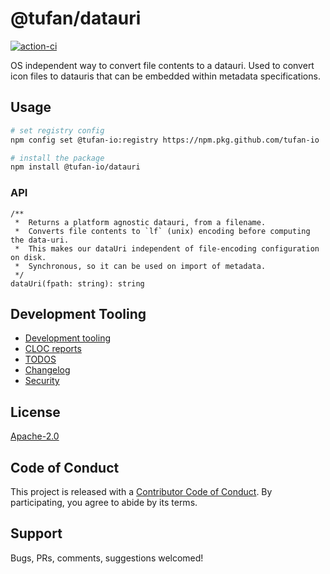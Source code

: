# @tufan/datauri

[![action-ci](https://github.com/tufan-io/tufan-datauri/workflows/action-ci/badge.svg)](https://github.com/tufan-io/tufan-datauri/actions)

OS independent way to convert file contents to a datauri.
Used to convert icon files to datauris that can be embedded within metadata
specifications.

## Usage
```bash
# set registry config
npm config set @tufan-io:registry https://npm.pkg.github.com/tufan-io

# install the package
npm install @tufan-io/datauri
```

### API
```
/**
 *  Returns a platform agnostic datauri, from a filename.
 *  Converts file contents to `lf` (unix) encoding before computing the data-uri.
 *  This makes our dataUri independent of file-encoding configuration on disk.
 *  Synchronous, so it can be used on import of metadata.
 */
dataUri(fpath: string): string
```

## Development Tooling
- [Development tooling](docs/DevTools.md)
- [CLOC reports](docs/cloc.md)
- [TODOS](docs/TODOs.md)
- [Changelog](CHANGELOG.md)
- [Security](SECURITY.md)

## License
[Apache-2.0](LICENSE.md)

## Code of Conduct
This project is released with a [Contributor Code of Conduct](code-of-conduct.md).
By participating, you agree to abide by its terms.

## Support
Bugs, PRs, comments, suggestions welcomed!

